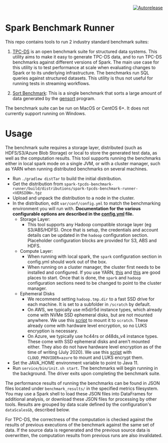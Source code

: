 

<p align="right">
<a href="https://autorelease.general.dmz.palantir.tech/palantir/spark-tpcds-benchmark"><img src="https://img.shields.io/badge/Perform%20an-Autorelease-success.svg" alt="Autorelease"></a>
</p>

Spark Benchmark Runner
======================

This repo contains tools to run 2 industry standard benchmark suites:

1. [TPC-DS](http://www.tpc.org/tpcds/) is an open benchmark suite for structured data systems. This utility aims to make it easy to generate TPC-DS data, and to run TPC-DS benchmarks against different versions of Spark. The main use case for this utility is to test performance at scale when evaluating changes to Spark or to its underlying infrastructure. The benchmarks run SQL queries against structured datasets. This utility is thus not useful for running tests in streaming workflows.

2. [Sort Benchmark](http://sortbenchmark.org/): This is a single benchmark that sorts a large amount of data generated by the [gensort](http://www.ordinal.com/gensort.html) program.

The benchmark suite can be run on MacOS or CentOS 6+. It does not currently support running on Windows.

# Usage

The benchmark suite requires a storage layer, distributed (such as HDFS/S3/Azure Blob Storage) or local to store the generated test data, as well as the computation results. This tool supports running the benchmarks either in local spark mode on a single JVM, or with a cluster manager, such as YARN when running distributed benchmarks on several machines.

 - Run `./gradlew distTar` to build the initial distribution.
 - Get the distribution from `spark-tpcds-benchmark-runner/build/distributions/spark-tpcds-benchmark-runner-<VERSION>.tgz`
 - Upload and unpack the distribution to a node in the cluster.
 - In the distribution, edit `var/conf/config.yml` to match the benchmarking environment you will run with. **Documentation for the various configurable options are described in the [config.yml](https://github.com/palantir/spark-tpcds-benchmark/blob/develop/spark-tpcds-benchmark-runner/var/conf/config.yml) file.**
	- Storage Layer:
		- This tool supports any Hadoop compatible storage layer (eg S3/ABS/HDFS). Once that is setup, the credentials and account details can be updated in the `hadoop` configuration section. Placeholder configuration blocks are provided for S3, ABS and HDFS.
	- Compute Layer:
		 - When running with local spark, the `spark` configuration section in config.yml should work out of the box.
		 - When running on a cluster manager, the cluster first needs to be installed and configured. If you use YARN, [this](https://hadoop.apache.org/docs/current/hadoop-yarn/hadoop-yarn-site/YARN.html#:~:text=core%2Ddefault.xml-,Apache%20Hadoop%20YARN,or%20a%20DAG%20of%20jobs.) and [this](http://spark.apache.org/docs/latest/running-on-yarn.html) are good places to start. Once that is done, the `spark` and `hadoop` configuration sections need to be changed to point to the cluster manager.
	 - Ephemeral Disks
		 - We recommend setting `hadoop.tmp.dir` to a fast SSD drive for each machine. It is set to a subfolder in `/scratch` by default.
		 - On AWS, we typically use m5d/r5d instance types, which already come with  NVMe SSD ephemeral disks, but are not mounted anywhere. We use this [script](https://github.com/palantir/spark-tpcds-benchmark/blob/develop/scripts/aws_mount_ephemeral_disk.sh) to mount it to `scratch`. These already come with hardware level encryption, so no LUKS encryption is necessary.
		 - On Azure, we typically use hc44rs or d48ds_v4 instance types. These come with SSD ephemeral disks and aren't mounted either. They also do not have hardware level encryption as of the time of writing (July 2020). We use this [script](https://github.com/palantir/spark-tpcds-benchmark/blob/develop/scripts/azure_mount_and_encrypt_ephemeral_disk.sh) with `CLOUD_PROVIDER=azure` to mount and LUKS encrypt them.
 - Set the JAVA_HOME environment variable to point to Java 11.
 - Run `service/bin/init.sh start`. The benchmarks will begin running in the background. The driver exits upon
   completing the benchmark suite.

The performance results of running the benchmarks can be found in JSON files located under `benchmark_results/` in the specified metrics filesystem.
You may use a Spark shell to load these JSON files into DataFrames for additional analysis, or download these JSON files
for processing by other tools. Results are grouped by data scale defined by the configuration's `dataScalesGb`, described below.

For TPC-DS, the correctness of the computation is checked against the results of previous executions of the benchmark against the
same set of data. If the source data is regenerated and the previous source data is overwritten, the computation results
from previous runs are also invalidated.
